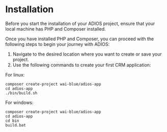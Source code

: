 # Installation

Before you start the installation of your ADIOS project, ensure that your local machine has PHP and Composer installed.

Once you have installed PHP and Composer, you can proceed with the following steps to begin your journey with ADIOS:

1. Navigate to the desired location where you want to create or save your project.
2. Use the following commands to create your first CRM application:

For linux:

```
composer create-project wai-blue/adios-app
cd adios-app
./bin/build.sh
```

For windows:

```
composer create-project wai-blue/adios-app
cd adios-app
cd bin
build.bat
```